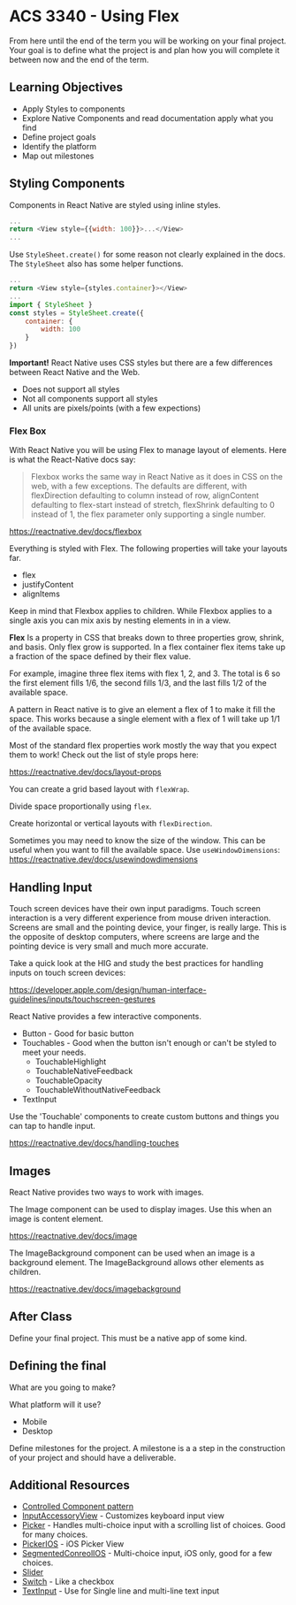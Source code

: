 # ACS 3340 - Using Flex

<!-- > -->

From here until the end of the term you will be working on your final project. Your goal is to define what the project is and plan how you will complete it between now and the end of the term. 

<!-- > -->

## Learning Objectives

- Apply Styles to components 
- Explore Native Components and read documentation apply what you find
- Define project goals
- Identify the platform
- Map out milestones

<!-- > -->

## Styling Components

Components in React Native are styled using inline styles. 

```JavaScript
...
return <View style={{width: 100}}>...</View>
...
```

<!-- > -->

Use `StyleSheet.create()` for some reason not clearly explained in the docs. The `StyleSheet` also has some helper functions. 

```JavaScript
...
return <View style={styles.container}></View>
...
import { StyleSheet }
const styles = StyleSheet.create({
	container: {
		width: 100
	}
})
```

<!-- > -->

**Important!** React Native uses CSS styles but there are a few differences between React Native and the Web. 

- Does not support all styles 
- Not all components support all styles 
- All units are pixels/points (with a few expections)

<!-- > -->

### Flex Box

With React Native you will be using Flex to manage layout of elements. Here is what the React-Native docs say: 

> Flexbox works the same way in React Native as it does in CSS on the web, with a few exceptions. The defaults are different, with flexDirection defaulting to column instead of row, alignContent defaulting to flex-start instead of stretch, flexShrink defaulting to 0 instead of 1, the flex parameter only supporting a single number.

https://reactnative.dev/docs/flexbox

<!-- > -->

Everything is styled with Flex. The following properties will take your layouts far. 

- flex
- justifyContent
- alignItems 

Keep in mind that Flexbox applies to children. While Flexbox applies to a single axis you can mix axis by nesting elements in in a view. 

**Flex** Is a property in CSS that breaks down to three properties grow, shrink, and basis. Only flex grow is supported. In a flex container flex items take up a fraction of the space defined by their flex value. 

For example, imagine three flex items with flex 1, 2, and 3. The total is 6 so the first element fills 1/6, the second fills 1/3, and the last fills 1/2 of the available space.  

A pattern in React native is to give an element a flex of 1 to make it fill the space. This works because a single element with a flex of 1 will take up 1/1 of the available space. 

<!-- > -->

Most of the standard flex properties work mostly the way that you expect them to work! Check out the list of style props here: 

https://reactnative.dev/docs/layout-props

You can create a grid based layout with `flexWrap`. 

Divide space proportionally using `flex`. 

Create horizontal or vertical layouts with `flexDirection`. 

Sometimes you may need to know the size of the window. This can be useful when you want to fill the available space. Use `useWindowDimensions`: https://reactnative.dev/docs/usewindowdimensions

<!-- > -->

## Handling Input 

<!-- > -->

Touch screen devices have their own input paradigms. Touch screen interaction is a very different experience from mouse driven interaction. Screens are small and the pointing device, your finger, is really large. This is the opposite of desktop computers, where screens are large and the pointing device is very small and much more accurate. 

<!-- > -->

Take a quick look at the HIG and study the best practices for handling inputs on touch screen devices: 

https://developer.apple.com/design/human-interface-guidelines/inputs/touchscreen-gestures

<!-- > -->

React Native provides a few interactive components. 

- Button - Good for basic button
- Touchables - Good when the button isn't enough or can't be styled to meet your needs. 
	- TouchableHighlight
	- TouchableNativeFeedback
	- TouchableOpacity
	- TouchableWithoutNativeFeedback
- TextInput

<!-- > -->

Use the 'Touchable' components to create custom buttons and things you can tap to handle input. 

https://reactnative.dev/docs/handling-touches

<!-- > -->

## Images 

React Native provides two ways to work with images. 

The Image component can be used to display images. Use this when an image is content element. 

https://reactnative.dev/docs/image

The ImageBackground component can be used when an image is a background element. The ImageBackground allows other elements as children. 

https://reactnative.dev/docs/imagebackground

<!-- > -->

## After Class

Define your final project. This must be a native app of some kind. 

## Defining the final 

What are you going to make? 

What platform will it use? 

- Mobile
- Desktop

Define milestones for the project. A milestone is a a step in the construction of your project and should have a deliverable.

## Additional Resources

- [Controlled Component pattern](https://reactjs.org/docs/forms.html) 
- [InputAccessoryView]( https://facebook.github.io/react-native/docs/inputaccessoryview) - Customizes keyboard input view
- [Picker](https://facebook.github.io/react-native/docs/picker) - Handles multi-choice input with a scrolling list of choices. Good for many choices.
- [PickerIOS](https://facebook.github.io/react-native/docs/pickerios) - iOS Picker View
- [SegmentedConreolIOS](https://facebook.github.io/react-native/docs/segmentedcontrolios) - Multi-choice input, iOS only, good for a few choices. 
- [Slider](https://facebook.github.io/react-native/docs/slider)
- [Switch](https://facebook.github.io/react-native/docs/switch) - Like a checkbox
- [TextInput](https://facebook.github.io/react-native/docs/textinput) - Use for Single line and multi-line text input 